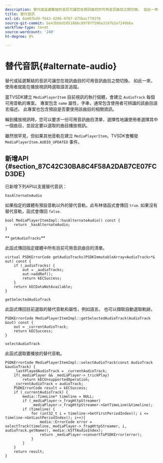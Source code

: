```yaml
---
description: 替代或延遲繫結的音訊可讓您在視訊曲目的可用音訊曲目之間切換。 如此一來，使用者就能在播放視訊時選取語言追蹤。
title: 替代音訊
exl-id: 0a40fbd9-f043-4296-9f07-d75bacf793f8
source-git-commit: be43bbbd1051886c8979ff590a3197b2a7249b6a
workflow-type: tm+mt
source-wordcount: '249'
ht-degree: 0%

---
```


# 替代音訊{#alternate-audio}

替代或延遲繫結的音訊可讓您在視訊曲目的可用音訊曲目之間切換。 如此一來，使用者就能在播放視訊時選取語言追蹤。

<!--<a id="section_E4F9DC28A2944BD08B4190A7F98A8365"></a>-->

當TVSDK建立 `MediaPlayerItem` 目前視訊的執行個體，會建立 `AudioTrack` 每個可用音軌的專案。 專案包含 `name` 屬性，字串，通常包含使用者可辨識的該曲目語言描述。 此專案也包含預設是否要使用該曲目的相關資訊。

輪到播放視訊時，您可以要求一份可用音訊曲目清單，選擇性地讓使用者選擇其中一個曲目，並設定要以選取的曲目播放視訊。

雖然很罕見，但如果其他音軌在建立 `MediaPlayerItem`，TVSDK會觸發 `MediaPlayerItem.AUDIO_UPDATED` 事件。

## 新增API {#section_87C42C30BA8C4F58A2DAB7CE07FCD3DE}

已新增下列API以支援替代音訊：

`hasAlternateAudio`

如果指定的媒體有預設音軌以外的替代音軌，此布林值函式會傳回 `true`. 如果沒有替代音軌，函式會傳回 `false`.

```
bool MediaPlayerItemImpl::hasAlternateAudio() const { 
    return _hasAlternateAudio; 
}
```

** `getAudioTracks`**

此函式傳回指定媒體中所有目前可用音訊曲目的清單。

```
virtual PSDKErrorCode getAudioTracks(PSDKImmutableArray<AudioTrack>*& out) const { 
    if (_audioTracks) { 
        out = _audioTracks; 
        out->addRef(); 
        return kECSuccess; 
    } 
    return kECDataNotAvailable; 
} 
```

`getSelectedAudioTrack`

此函式傳回目前選取的替代音軌和屬性，例如語言。 也可以擷取自動選取軌跡。

```
PSDKErrorCode MediaPlayerItemImpl::getSelectedAudioTrack(AudioTrack &out) const { 
    out = _currentAudioTrack; 
    return kECSuccess; 
}
```

`selectAudioTrack`

此函式選取要播放的替代音軌。

```
PSDKErrorCode MediaPlayerItemImpl::selectAudioTrack(const AudioTrack &audioTrack) { 
    _lastPlayedAudioTrack = _currentAudioTrack; 
    if(_mediaPlayer && _mediaPlayer->_trickPlay) 
        return kECUnsupportedOperation; 
    _currentAudioTrack = audioTrack; 
    PSDKErrorCode result = kECSuccess; 
    if (_currentAudioTrack) { 
        media::TimeLine* timeline = NULL; 
        if (_mediaPlayer->_fragHttpStreamer) 
            _mediaPlayer->_fragHttpStreamer->GetTimeLine(&timeline); 
        if (timeline) { 
            for (int32_t i = timeline->GetFirstPeriodIndex(); i <= timeline->GetLastPeriodIndex(); i++){ 
                media::ErrorCode error = selectTrack(timeline,_mediaPlayer->_fragHttpStreamer, i, audioTrack.getName(), media::kSTTAudioIndex); 
                return _mediaPlayer->convertToPSDKError(error); 
            } 
        } 
    }   
    return result; 
}
```
